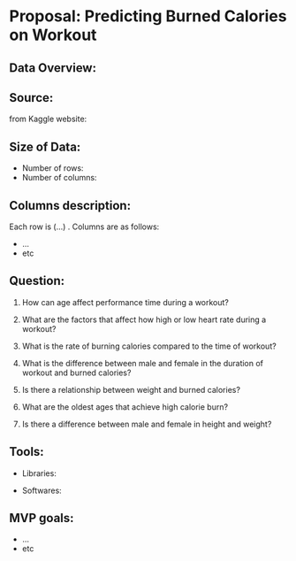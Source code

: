 
# Proposal: Predicting Burned Calories on Workout

## Data Overview:


## Source:
from Kaggle website: 

## Size of Data:
- Number of rows: 
- Number of columns: 

## Columns description:
Each row is (...) . Columns are as follows:
- ...
- etc

## Question:
1. How can age affect performance time during a workout?

2. What are the factors that affect how high or low heart rate during a workout?

3. What is the rate of burning calories compared to the time of workout?

4. What is the difference between male and female in the duration of workout and burned calories?

5. Is there a relationship between weight and burned calories?

6. What are the oldest ages that achieve high calorie burn?

7. Is there a difference between male and female in height and weight?
## Tools:
- Libraries: 

- Softwares: 

## MVP goals:
- ...
- etc


